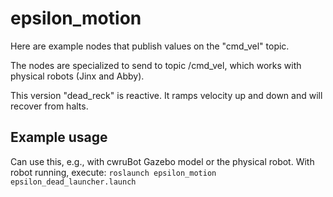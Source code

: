 # epsilon_motion


Here are example nodes that publish values on the "cmd_vel" topic.

The nodes are specialized to send to topic /cmd_vel, which works with physical robots (Jinx and Abby).

This version "dead_reck" is reactive.  It ramps velocity up and down and will recover
from halts.  


## Example usage
Can use this, e.g., with cwruBot Gazebo model or the physical robot.  With robot running, execute:
`roslaunch epsilon_motion epsilon_dead_launcher.launch`


    
